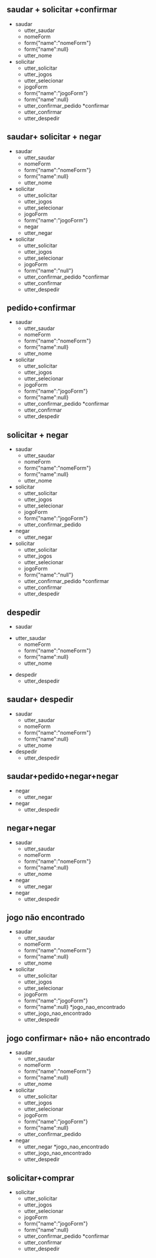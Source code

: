 ## saudar + solicitar +confirmar
* saudar
    - utter_saudar
    - nomeForm
    - form{"name":"nomeForm"}
    - form{"name":null}
    - utter_nome
* solicitar
    - utter_solicitar
    - utter_jogos
    - utter_selecionar
    - jogoForm  
    - form{"name":"jogoForm"}
    - form{"name":null} 
    - utter_confirmar_pedido
*confirmar
    - utter_confirmar
    - utter_despedir
    
## saudar+ solicitar + negar
* saudar
    - utter_saudar
    - nomeForm
    - form{"name":"nomeForm"}
    - form{"name":null}
    - utter_nome
* solicitar
    - utter_solicitar
    - utter_jogos
    - utter_selecionar
    - jogoForm  
    - form{"name":"jogoForm"}
    * negar
    - utter_negar
* solicitar
    - utter_solicitar
    - utter_jogos
    - utter_selecionar
    - jogoForm
    - form{"name":"null"}
    - utter_confirmar_pedido
*confirmar
    - utter_confirmar
    - utter_despedir
    
## pedido+confirmar
* saudar
    - utter_saudar
    - nomeForm
    - form{"name":"nomeForm"}
    - form{"name":null}
    - utter_nome
* solicitar
    - utter_solicitar
    - utter_jogos
    - utter_selecionar
    - jogoForm  
    - form{"name":"jogoForm"}
    - form{"name":null} 
    - utter_confirmar_pedido
*confirmar
    - utter_confirmar
    - utter_despedir
    
    
## solicitar + negar
* saudar
    - utter_saudar
    - nomeForm
    - form{"name":"nomeForm"}
    - form{"name":null}
    - utter_nome
* solicitar
    - utter_solicitar
    - utter_jogos
    - utter_selecionar
    - jogoForm  
    - form{"name":"jogoForm"}
    - utter_confirmar_pedido 
* negar
    - utter_negar
* solicitar
    - utter_solicitar
    - utter_jogos
    - utter_selecionar
    - jogoForm
    - form{"name":"null"}
    - utter_confirmar_pedido
*confirmar
    - utter_confirmar
    - utter_despedir
 
 ## despedir
* saudar
 - utter_saudar
    - nomeForm
    - form{"name":"nomeForm"}
    - form{"name":null}
    - utter_nome
* despedir
    - utter_despedir

## saudar+ despedir
* saudar
    - utter_saudar
    - nomeForm
    - form{"name":"nomeForm"}
    - form{"name":null}
    - utter_nome
* despedir
    - utter_despedir
    
## saudar+pedido+negar+negar
* negar
    - utter_negar
* negar
    - utter_despedir
 
## negar+negar
* saudar
    - utter_saudar
    - nomeForm
    - form{"name":"nomeForm"}
    - form{"name":null}
    - utter_nome
* negar
    - utter_negar
* negar
   - utter_despedir
   
   
## jogo não encontrado
* saudar
    - utter_saudar
    - nomeForm
    - form{"name":"nomeForm"}
    - form{"name":null}
    - utter_nome
* solicitar
    - utter_solicitar
    - utter_jogos
    - utter_selecionar
    - jogoForm  
    - form{"name":"jogoForm"} 
    - form{"name":null}
*jogo_nao_encontrado
    - utter_jogo_nao_encontrado
    - utter_despedir
    
## jogo confirmar+ não+ não encontrado
* saudar
    - utter_saudar
    - nomeForm
    - form{"name":"nomeForm"}
    - form{"name":null}
    - utter_nome
* solicitar
    - utter_solicitar
    - utter_jogos
    - utter_selecionar
    - jogoForm  
    - form{"name":"jogoForm"}
    - form{"name":null} 
    - utter_confirmar_pedido
* negar
    - utter_negar
*jogo_nao_encontrado
    - utter_jogo_nao_encontrado
    - utter_despedir
    
## solicitar+comprar
* solicitar
    - utter_solicitar
    - utter_jogos
    - utter_selecionar
    - jogoForm  
    - form{"name":"jogoForm"}
    - form{"name":null} 
    - utter_confirmar_pedido
*confirmar
    - utter_confirmar
    - utter_despedir